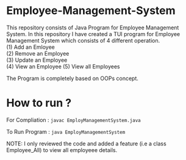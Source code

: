 # Employee-Management-System
This repository consists of Java Program for Employee Management System. In this repository I have created a TUI program for Employee Management System which consists of 4 different operation.<br>
(1) Add an Emloyee<br>  (2) Remove an Employee<br> (3) Update an Employee<br>  (4) View an Employee (5) View all Employees<br>

The Program is completely based on OOPs concept.

# How to run ?
For Compliation : <code>javac EmployManagementSystem.java</code>

To Run Program  : <code>java EmployManagementSystem</code>

NOTE: I only reviewed the code and added a feature (i.e a class Employee_All) to view all employeee details.
